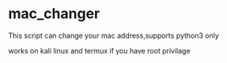 # mac_changer
This script can change your mac address,supports python3 only

works on kali linux and termux if you have root privilage
